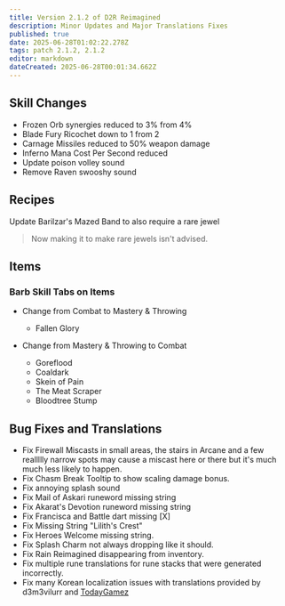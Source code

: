 ```yaml
---
title: Version 2.1.2 of D2R Reimagined
description: Minor Updates and Major Translations Fixes
published: true
date: 2025-06-28T01:02:22.278Z
tags: patch 2.1.2, 2.1.2
editor: markdown
dateCreated: 2025-06-28T00:01:34.662Z
---
```


## Skill Changes
- Frozen Orb synergies reduced to 3% from 4%
- Blade Fury Ricochet down to 1 from 2
- Carnage Missiles reduced to 50% weapon damage
- Inferno Mana Cost Per Second reduced
- Update poison volley sound
- Remove Raven swooshy sound

## Recipes
Update Barilzar's Mazed Band to also require a rare jewel
>Now making it to make rare jewels isn't advised.

## Items
### Barb Skill Tabs on Items
- Change from Combat to Mastery & Throwing
  - Fallen Glory

- Change from Mastery & Throwing to Combat
  - Goreflood
  - Coaldark
  - Skein of Pain
  - The Meat Scraper
  - Bloodtree Stump

## Bug Fixes and Translations
- Fix Firewall Miscasts in small areas, the stairs in Arcane and a few reallllly narrow spots may cause a miscast here or there but it's much much less likely to happen.
- Fix Chasm Break Tooltip to show scaling damage bonus.
- Fix annoying splash sound
- Fix Mail of Askari runeword missing string
- Fix Akarat's Devotion runeword missing string
- Fix Francisca and Battle dart missing [X]
- Fix Missing String "Lilith's Crest"
- Fix Heroes Welcome missing string.
- Fix Splash Charm not always dropping like it should.
- Fix Rain Reimagined disappearing from inventory.
- Fix multiple rune translations for rune stacks that were generated incorrectly.
- Fix many Korean localization issues with translations provided by d3m3vilurr and [TodayGamez](https://www.youtube.com/@todayplaygame)